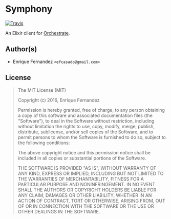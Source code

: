 # Symphony
[![Travis](https://img.shields.io/travis/efcasado/symphony.svg?style=flat-square)](https://travis-ci.org/efcasado/symphony)

An Elixir client for [Orchestrate](https://orchestrate.io/).


## Author(s)
- Enrique Fernandez `<efcasado@gmail.com>`


## License

> The MIT License (MIT)
>
> Copyright (c) 2016, Enrique Fernandez
>
> Permission is hereby granted, free of charge, to any person obtaining a copy
> of this software and associated documentation files (the "Software"), to deal
> in the Software without restriction, including without limitation the rights
> to use, copy, modify, merge, publish, distribute, sublicense, and/or sell
> copies of the Software, and to permit persons to whom the Software is
> furnished to do so, subject to the following conditions:
>
> The above copyright notice and this permission notice shall be included in
> all copies or substantial portions of the Software.
>
> THE SOFTWARE IS PROVIDED "AS IS", WITHOUT WARRANTY OF ANY KIND, EXPRESS OR
> IMPLIED, INCLUDING BUT NOT LIMITED TO THE WARRANTIES OF MERCHANTABILITY,
> FITNESS FOR A PARTICULAR PURPOSE AND NONINFRINGEMENT. IN NO EVENT SHALL THE
> AUTHORS OR COPYRIGHT HOLDERS BE LIABLE FOR ANY CLAIM, DAMAGES OR OTHER
> LIABILITY, WHETHER IN AN ACTION OF CONTRACT, TORT OR OTHERWISE, ARISING FROM,
> OUT OF OR IN CONNECTION WITH THE SOFTWARE OR THE USE OR OTHER DEALINGS IN
> THE SOFTWARE.
